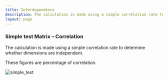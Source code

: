 ```yaml
---
title: Interdependence
description: The calculation is made using a simple correlation rate to determine whether dimensions are independent.
layout: page
---
```


### Simple test Matrix – Correlation
The calculation is made using a simple correlation rate to determine whether dimensions are independent.

These figures are percentage of correlation.

![simple_test]({{site.url}}{{site.baseurl}}/core_app/pivot/web_application/dashboard/images/simple_test.png)
